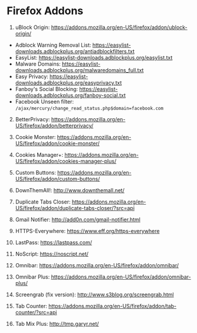 # Firefox Addons

1. uBlock Origin: https://addons.mozilla.org/en-US/firefox/addon/ublock-origin/
  - Adblock Warning Removal List: https://easylist-downloads.adblockplus.org/antiadblockfilters.txt
  - EasyList: https://easylist-downloads.adblockplus.org/easylist.txt
  - Malware Domains: https://easylist-downloads.adblockplus.org/malwaredomains_full.txt
  - Easy Privacy: https://easylist-downloads.adblockplus.org/easyprivacy.txt
  - Fanboy's Social Blocking: https://easylist-downloads.adblockplus.org/fanboy-social.txt
  - Facebook Unseen filter: `/ajax/mercury/change_read_status.php$domain=facebook.com`

2. BetterPrivacy: https://addons.mozilla.org/en-US/firefox/addon/betterprivacy/

3. Cookie Monster: https://addons.mozilla.org/en-US/firefox/addon/cookie-monster/

4. Cookies Manager+: https://addons.mozilla.org/en-US/firefox/addon/cookies-manager-plus/

5. Custom Buttons: https://addons.mozilla.org/en-US/firefox/addon/custom-buttons/

6. DownThemAll!: http://www.downthemall.net/

7. Duplicate Tabs Closer: https://addons.mozilla.org/en-US/firefox/addon/duplicate-tabs-closer/?src=api

8. Gmail Notifier: http://add0n.com/gmail-notifier.html

9. HTTPS-Everywhere: https://www.eff.org/https-everywhere

10. LastPass: https://lastpass.com/

11. NoScript: https://noscript.net/

12. Omnibar: https://addons.mozilla.org/en-US/firefox/addon/omnibar/

13. Omnibar Plus: https://addons.mozilla.org/en-US/firefox/addon/omnibar-plus/

14. Screengrab (fix version): http://www.s3blog.org/screengrab.html

15. Tab Counter: https://addons.mozilla.org/en-US/firefox/addon/tab-counter/?src=api

16. Tab Mix Plus: http://tmp.garyr.net/

